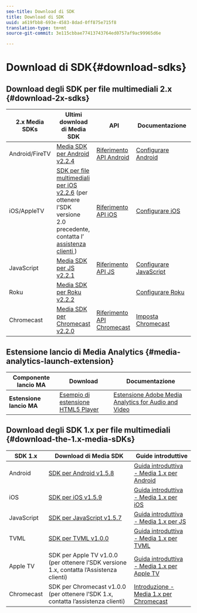 ```yaml
---
seo-title: Download di SDK
title: Download di SDK
uuid: a619fbb8-693e-4583-8dad-0ff875e715f8
translation-type: tm+mt
source-git-commit: 3e115cbbae77413743764ed0757af9ac99965d6e

---
```



# Download di SDK{#download-sdks}

## Download degli SDK per file multimediali 2.x {#download-2x-sdks}

| 2.x Media SDKs | Ultimi download di Media SDK |  API |  Documentazione  |
| --- | --- | --- | --- |
| Android/FireTV | [Media SDK per Android v2.2.4](https://github.com/Adobe-Marketing-Cloud/media-sdks/releases/tag/android-v2.2.4) | [Riferimento API Android](https://adobe-marketing-cloud.github.io/media-sdks/reference/android/) | [Configurare Android](/help/sdk-implement/setup/set-up-android.md) |
| iOS/AppleTV | [SDK per file multimediali per iOS v2.2.6](https://github.com/Adobe-Marketing-Cloud/media-sdks/releases/tag/ios-v2.2.6) (per ottenere l’SDK versione 2.0 precedente, contatta l’ [assistenza clienti ](https://helpx.adobe.com/marketing-cloud/contact-support.html) ) | [Riferimento API iOS](https://adobe-marketing-cloud.github.io/media-sdks/reference/ios/) | [Configurare iOS](/help/sdk-implement/setup/set-up-ios.md) |
| JavaScript | [Media SDK per JS v2.2.1](https://github.com/Adobe-Marketing-Cloud/media-sdks/releases/tag/js-v2.2.1) | [Riferimento API JS](https://adobe-marketing-cloud.github.io/media-sdks/reference/javascript/) | [Configurare JavaScript](/help/sdk-implement/setup/set-up-js.md) |
| Roku | [Media SDK per Roku v2.2.2](https://github.com/Adobe-Marketing-Cloud/media-sdks/releases/tag/roku-v2.2.2) |  | [Configurare Roku](/help/sdk-implement/setup/set-up-roku.md) |
| Chromecast | [Media SDK per Chromecast v2.2.0](https://github.com/Adobe-Marketing-Cloud/media-sdks/releases/tag/chromecast-v2.2.0) | [Riferimento API Chromecast](https://adobe-marketing-cloud.github.io/media-sdks/reference/chromecast/) | [Imposta Chromecast](/help/sdk-implement/setup/set-up-chromecast.md) |

## Estensione lancio di Media Analytics {#media-analytics-launch-extension}

| Componente lancio MA | Download | Documentazione |
|---|---|---|
| **Estensione lancio MA** | [Esempio di estensione HTML5 Player](https://github.com/adobe/reactor-adobe-va-sample-player) | [Estensione Adobe Media Analytics for Audio and Video](https://docs.adobelaunch.com/extension-reference/web/adobe-media-analytics-for-audio-and-video-extension) |

## Download degli SDK 1.x per file multimediali {#download-the-1.x-media-sDKs}

| SDK 1.x |  Download di Media SDK |  Guide introduttive |
| --- | --- | --- |
| Android | [SDK per Android v1.5.8](https://github.com/Adobe-Marketing-Cloud/video-heartbeat/releases/tag/android-v1.5.8) | [Guida introduttiva - Media 1.x per Android](setup/vhl-dev-guide-v15_android.pdf) |
| iOS | [SDK per iOS v1.5.9](https://github.com/Adobe-Marketing-Cloud/video-heartbeat/releases/tag/ios-v1.5.9) | [Guida introduttiva - Media 1.x per iOS](setup/vhl-dev-guide-v15_ios.pdf) |
| JavaScript | [SDK per JavaScript v1.5.7](https://github.com/Adobe-Marketing-Cloud/video-heartbeat/releases/tag/js-v1.5.7) | [Guida introduttiva - Media 1.x per JS](setup/vhl-dev-guide-v15_js.pdf) |
| TVML | [SDK per TVML v1.0.0](https://github.com/Adobe-Marketing-Cloud/video-heartbeat/releases/tag/tvml-v1.0.0) | [Guida introduttiva - Media 1.x per TVML](setup/vhl_tvml.pdf) |
| Apple TV | SDK per Apple TV v1.0.0 (per ottenere l’SDK versione 1.x, contatta l’Assistenza [](https://helpx.adobe.com/marketing-cloud/contact-support.html) clienti) | [Guida introduttiva - Media 1.x per Apple TV](setup/vhl-dev-guide-v1x_appletv.pdf) |
| Chromecast | SDK per Chromecast v1.0.0 (per ottenere l’SDK 1.x, contatta l’assistenza [](https://helpx.adobe.com/marketing-cloud/contact-support.html) clienti) | [Introduzione - Media 1.x per Chromecast](setup/chromecast_1.x_sdk.pdf) |

